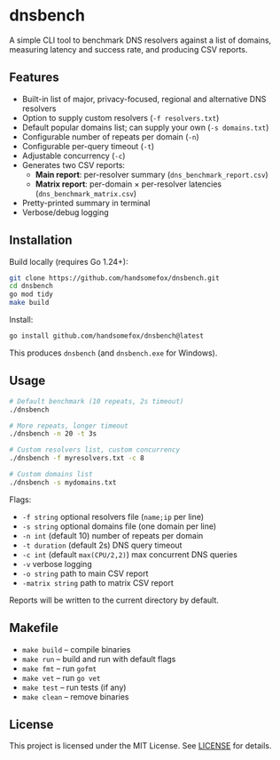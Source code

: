 # dnsbench

A simple CLI tool to benchmark DNS resolvers against a list of domains, measuring latency and success rate, and producing CSV reports.

## Features

- Built-in list of major, privacy-focused, regional and alternative DNS resolvers
- Option to supply custom resolvers (`-f resolvers.txt`)
- Default popular domains list; can supply your own (`-s domains.txt`)
- Configurable number of repeats per domain (`-n`)
- Configurable per-query timeout (`-t`)
- Adjustable concurrency (`-c`)
- Generates two CSV reports:
  - **Main report**: per-resolver summary (`dns_benchmark_report.csv`)
  - **Matrix report**: per-domain × per-resolver latencies (`dns_benchmark_matrix.csv`)
- Pretty-printed summary in terminal
- Verbose/debug logging

## Installation

Build locally (requires Go 1.24+):

```bash
git clone https://github.com/handsomefox/dnsbench.git
cd dnsbench
go mod tidy
make build
```

Install:

```bash
go install github.com/handsomefox/dnsbench@latest
```

This produces `dnsbench` (and `dnsbench.exe` for Windows).

## Usage

```bash
# Default benchmark (10 repeats, 2s timeout)
./dnsbench

# More repeats, longer timeout
./dnsbench -n 20 -t 3s

# Custom resolvers list, custom concurrency
./dnsbench -f myresolvers.txt -c 8

# Custom domains list
./dnsbench -s mydomains.txt
```

Flags:

- `-f string`
  optional resolvers file (`name;ip` per line)
- `-s string`
  optional domains file (one domain per line)
- `-n int` (default 10)
  number of repeats per domain
- `-t duration` (default 2s)
  DNS query timeout
- `-c int` (default `max(CPU/2,2)`)
  max concurrent DNS queries
- `-v`
  verbose logging
- `-o string`
  path to main CSV report
- `-matrix string`
  path to matrix CSV report

Reports will be written to the current directory by default.

## Makefile

- `make build` – compile binaries
- `make run` – build and run with default flags
- `make fmt` – run `gofmt`
- `make vet` – run `go vet`
- `make test` – run tests (if any)
- `make clean` – remove binaries

## License

This project is licensed under the MIT License. See [LICENSE](LICENSE) for details.
